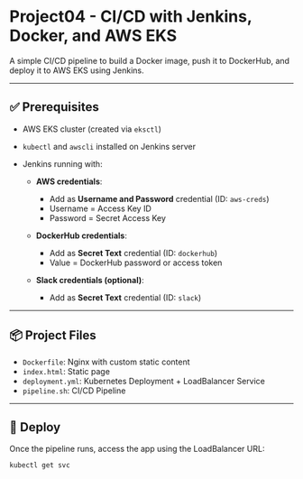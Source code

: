 # Project04 - CI/CD with Jenkins, Docker, and AWS EKS

A simple CI/CD pipeline to build a Docker image, push it to DockerHub, and deploy it to AWS EKS using Jenkins.

---

## ✅ Prerequisites

- AWS EKS cluster (created via `eksctl`)
- `kubectl` and `awscli` installed on Jenkins server
- Jenkins running with:

  - **AWS credentials**:
    - Add as **Username and Password** credential (ID: `aws-creds`)
    - Username = Access Key ID
    - Password = Secret Access Key

  - **DockerHub credentials**:
    - Add as **Secret Text** credential (ID: `dockerhub`)
    - Value = DockerHub password or access token

  - **Slack credentials (optional)**:
    - Add as **Secret Text** credential (ID: `slack`)

---

## 📦 Project Files

- `Dockerfile`: Nginx with custom static content
- `index.html`: Static page
- `deployment.yml`: Kubernetes Deployment + LoadBalancer Service
- `pipeline.sh`: CI/CD Pipeline

---

## 🚀 Deploy

Once the pipeline runs, access the app using the LoadBalancer URL:

```bash
kubectl get svc
